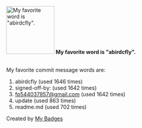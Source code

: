 <img src="https://github.com/my-badges/my-badges/blob/master/src/all-badges/favorite-word/favorite-word.png?raw=true" alt="My favorite word is &quot;abirdcfly&quot;." title="My favorite word is &quot;abirdcfly&quot;." width="128">
<strong>My favorite word is &quot;abirdcfly&quot;.</strong>
<br><br>

My favorite commit message words are:

1. abirdcfly (used 1646 times)
2. signed-off-by: (used 1642 times)
3. <fp544037857@gmail.com> (used 1642 times)
4. update (used 863 times)
5. readme.md (used 702 times)


Created by <a href="https://github.com/my-badges/my-badges">My Badges</a>